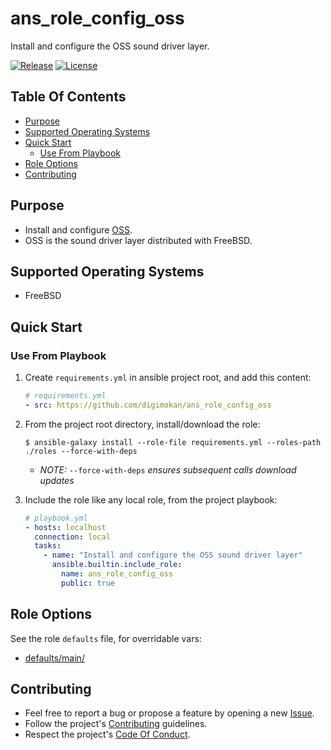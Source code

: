 # ans_role_config_oss

Install and configure the OSS sound driver layer.

[![Release](https://img.shields.io/github/release/digimokan/ans_role_config_oss.svg?label=release)](https://github.com/digimokan/ans_role_config_oss/releases/latest "Latest Release Notes")
[![License](https://img.shields.io/badge/license-MIT-blue.svg?label=license)](LICENSE.md "Project License")

## Table Of Contents

* [Purpose](#purpose)
* [Supported Operating Systems](#supported-operating-systems)
* [Quick Start](#quick-start)
    * [Use From Playbook](#use-from-playbook)
* [Role Options](#role-options)
* [Contributing](#contributing)

## Purpose

* Install and configure [OSS](https://en.wikipedia.org/wiki/Open_Sound_System).
* OSS is the sound driver layer distributed with FreeBSD.

## Supported Operating Systems

* FreeBSD

## Quick Start

### Use From Playbook

1. Create `requirements.yml` in ansible project root, and add this content:

   ```yaml
   # requirements.yml
   - src: https://github.com/digimokan/ans_role_config_oss
   ```

2. From the project root directory, install/download the role:

   ```shell
   $ ansible-galaxy install --role-file requirements.yml --roles-path ./roles --force-with-deps
   ```

   * _NOTE:_ `--force-with-deps` _ensures subsequent calls download updates_

3. Include the role like any local role, from the project playbook:

   ```yaml
   # playbook.yml
   - hosts: localhost
     connection: local
     tasks:
       - name: "Install and configure the OSS sound driver layer"
         ansible.builtin.include_role:
           name: ans_role_config_oss
           public: true
   ```

## Role Options

See the role `defaults` file, for overridable vars:

  * [defaults/main/](../defaults/main/)

## Contributing

* Feel free to report a bug or propose a feature by opening a new
  [Issue](https://github.com/digimokan/ans_role_config_oss/issues).
* Follow the project's [Contributing](CONTRIBUTING.md) guidelines.
* Respect the project's [Code Of Conduct](CODE_OF_CONDUCT.md).

